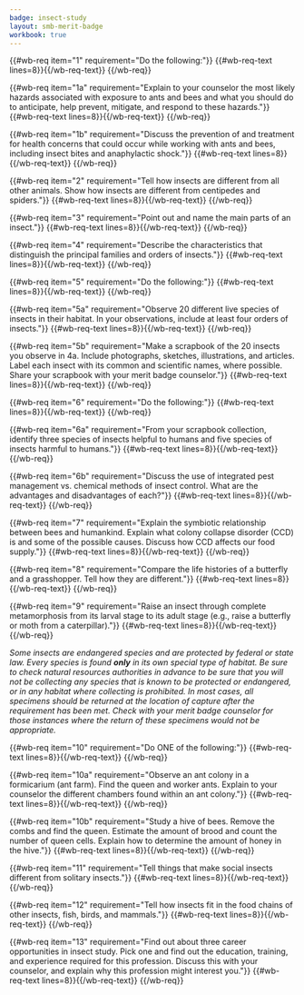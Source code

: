 ```yaml
---
badge: insect-study
layout: smb-merit-badge
workbook: true
---
```



{{#wb-req item="1" requirement="Do the following:"}}
{{#wb-req-text lines=8}}{{/wb-req-text}}
{{/wb-req}}

{{#wb-req item="1a" requirement="Explain to your counselor the most likely hazards associated with exposure to ants and bees and what you should do to anticipate, help prevent, mitigate, and respond to these hazards."}}
{{#wb-req-text lines=8}}{{/wb-req-text}}
{{/wb-req}}

{{#wb-req item="1b" requirement="Discuss the prevention of and treatment for health concerns that could occur while working with ants and bees, including insect bites and anaphylactic shock."}}
{{#wb-req-text lines=8}}{{/wb-req-text}}
{{/wb-req}}

{{#wb-req item="2" requirement="Tell how insects are different from all other animals. Show how insects are different from centipedes and spiders."}}
{{#wb-req-text lines=8}}{{/wb-req-text}}
{{/wb-req}}

{{#wb-req item="3" requirement="Point out and name the main parts of an insect."}}
{{#wb-req-text lines=8}}{{/wb-req-text}}
{{/wb-req}}

{{#wb-req item="4" requirement="Describe the characteristics that distinguish the principal families and orders of insects."}}
{{#wb-req-text lines=8}}{{/wb-req-text}}
{{/wb-req}}

{{#wb-req item="5" requirement="Do the following:"}}
{{#wb-req-text lines=8}}{{/wb-req-text}}
{{/wb-req}}

{{#wb-req item="5a" requirement="Observe 20 different live species of insects in their habitat. In your observations, include at least four orders of insects."}}
{{#wb-req-text lines=8}}{{/wb-req-text}}
{{/wb-req}}

{{#wb-req item="5b" requirement="Make a scrapbook of the 20 insects you observe in 4a. Include photographs, sketches, illustrations, and articles. Label each insect with its common and scientific names, where possible. Share your scrapbook with your merit badge counselor."}}
{{#wb-req-text lines=8}}{{/wb-req-text}}
{{/wb-req}}

{{#wb-req item="6" requirement="Do the following:"}}
{{#wb-req-text lines=8}}{{/wb-req-text}}
{{/wb-req}}

{{#wb-req item="6a" requirement="From your scrapbook collection, identify three species of insects helpful to humans and five species of insects harmful to humans."}}
{{#wb-req-text lines=8}}{{/wb-req-text}}
{{/wb-req}}

{{#wb-req item="6b" requirement="Discuss the use of integrated pest management vs. chemical methods of insect control. What are the advantages and disadvantages of each?"}}
{{#wb-req-text lines=8}}{{/wb-req-text}}
{{/wb-req}}

{{#wb-req item="7" requirement="Explain the symbiotic relationship between bees and humankind. Explain what colony collapse disorder (CCD) is and some of the possible causes. Discuss how CCD affects our food supply."}}
{{#wb-req-text lines=8}}{{/wb-req-text}}
{{/wb-req}}

{{#wb-req item="8" requirement="Compare the life histories of a butterfly and a grasshopper. Tell how they are different."}}
{{#wb-req-text lines=8}}{{/wb-req-text}}
{{/wb-req}}

{{#wb-req item="9" requirement="Raise an insect through complete metamorphosis from its larval stage to its adult stage (e.g., raise a butterfly or moth from a caterpillar)."}}
{{#wb-req-text lines=8}}{{/wb-req-text}}
{{/wb-req}}

*Some insects are endangered species and are protected by federal or state law. Every species is found **only** in its own special type of habitat. Be sure to check natural resources authorities in advance to be sure that you will not be collecting any species that is known to be protected or endangered, or in any habitat where collecting is prohibited. In most cases, all specimens should be returned at the location of capture after the requirement has been met. Check with your merit badge counselor for those instances where the return of these specimens would not be appropriate.*

{{#wb-req item="10" requirement="Do ONE of the following:"}}
{{#wb-req-text lines=8}}{{/wb-req-text}}
{{/wb-req}}

{{#wb-req item="10a" requirement="Observe an ant colony in a formicarium (ant farm). Find the queen and worker ants. Explain to your counselor the different chambers found within an ant colony."}}
{{#wb-req-text lines=8}}{{/wb-req-text}}
{{/wb-req}}

{{#wb-req item="10b" requirement="Study a hive of bees. Remove the combs and find the queen. Estimate the amount of brood and count the number of queen cells. Explain how to determine the amount of honey in the hive."}}
{{#wb-req-text lines=8}}{{/wb-req-text}}
{{/wb-req}}

{{#wb-req item="11" requirement="Tell things that make social insects different from solitary insects."}}
{{#wb-req-text lines=8}}{{/wb-req-text}}
{{/wb-req}}

{{#wb-req item="12" requirement="Tell how insects fit in the food chains of other insects, fish, birds, and mammals."}}
{{#wb-req-text lines=8}}{{/wb-req-text}}
{{/wb-req}}

{{#wb-req item="13" requirement="Find out about three career opportunities in insect study. Pick one and find out the education, training, and experience required for this profession. Discuss this with your counselor, and explain why this profession might interest you."}}
{{#wb-req-text lines=8}}{{/wb-req-text}}
{{/wb-req}}
